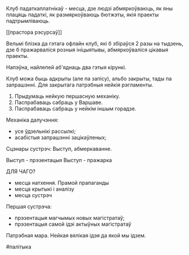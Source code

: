 
Клуб падаткаплатнікаў - месца, дзе людзі абмяркоўваюць, як яны плацяць падаткі, як размяркоўваюць бютжэты, якія праекты падтрымліваюць.

[[прастора рэсурсаў]]

Вельмі блізка да гэтага офлайн клуб, які б збіраўся 2 разы на тыдзень, дзе б пражарваліся розныя ініцыятывы, абмяркоўваліся цікавыя праекты.

Напэўна, найлепей аб'яднаць два гэтыя кірункі. 

Клуб можа быць адкрыты (але па запісу), альбо закрыты, тады па запрашэнні. Для закрытага патрэбныя нейкія рэгламенты. 

1. Прыдумаць нейкую першасную механіку.
2. Паспрабаваць сабраць у Варшаве.
3. Паспрабаваць сабраць у нейкім іншым горадзе.


Механіка далучэння:
- усе ўдзельнікі рассылкі;
- асабістыя запрашэнні зацікаўленых;

Сцэнары сустрэч:
Выступ, абмеркаванне. 

Выступ - прэзентацыя
Выступ - пражарка

ДЛЯ ЧАГО?
- месца натхення. Прамой прапаганды
- месца крытыкі і аналізу
- месца сустрэч


Першая сустрэча:
- прэзентацыя магчымых новых магістратаў;
- прэзентацыя самой ідэі актыўных магістратаў


Патрэбная мара. Нейкая вялікая ідэя да якой мы ідзем.


#палітыка